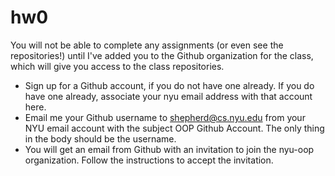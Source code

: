 # hw0

You will not be able to complete any assignments (or even see the repositories!) until I've added you to the Github organization for the class, which will give you access to the class repositories.

* Sign up for a Github account, if you do not have one already. If you do have one already, associate your nyu email address with that account here.
* Email me your Github username to shepherd@cs.nyu.edu from your NYU email account with the subject OOP Github Account. The only thing in the body should be the username.
* You will get an email from Github with an invitation to join the nyu-oop organization. Follow the instructions to accept the invitation.
    
